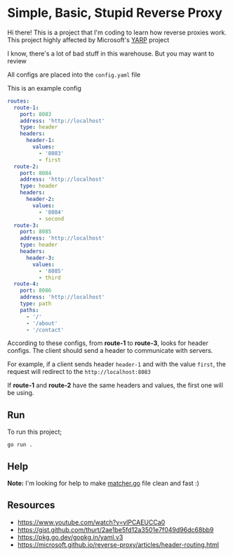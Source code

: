 # Simple, Basic, Stupid Reverse Proxy

Hi there! This is a project that I'm coding to learn how reverse proxies work. This project highly affected by Microsoft's [YARP](https://microsoft.github.io/reverse-proxy/) project

I know, there's a lot of bad stuff in this warehouse. But you may want to review

All configs are placed into the `config.yaml` file

This is an example config

```yaml
routes:
  route-1:
    port: 8083
    address: 'http://localhost'
    type: header
    headers:
      header-1:
        values:
          - '8083'
          - first
  route-2:
    port: 8084
    address: 'http://localhost'
    type: header
    headers:
      header-2:
        values:
          - '8084'
          - second
  route-3:
    port: 8085
    address: 'http://localhost'
    type: header
    headers:
      header-3:
        values:
          - '8085'
          - third
  route-4:
    port: 8086
    address: 'http://localhost'
    type: path
    paths:
      - '/'
      - '/about'
      - '/contact'
```

According to these configs, from **route-1** to **route-3**, looks for header configs. The client should send a header to communicate with servers.


For example, if a client sends header `header-1` and with the value `first`, the request will redirect to the `http://localhost:8083`

If **route-1** and **route-2** have the same headers and values, the first one will be using.

## Run

To run this project;

`go run .`

## Help

**Note:** I'm looking for help to make [matcher.go](/internal/matcher.go) file clean and fast :)

## Resources

- https://www.youtube.com/watch?v=vlPCAEUCCa0
- https://gist.github.com/thurt/2ae1be5fd12a3501e7f049d96dc68bb9
- https://pkg.go.dev/gopkg.in/yaml.v3
- https://microsoft.github.io/reverse-proxy/articles/header-routing.html